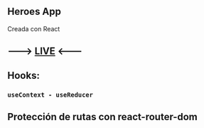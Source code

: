 ## Heroes App
Creada con React
## ---> [LIVE](https://devfs-heroes-app.netlify.app/) <---

## Hooks:
### `useContext - useReducer`

## Protección de rutas con react-router-dom

